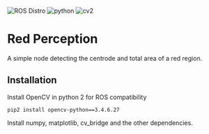 ![ROS Distro](https://img.shields.io/badge/ROS-Melodic-Green)
![python](https://img.shields.io/badge/Python-Passing-blue)
![cv2](https://img.shields.io/badge/OpenCV-3.4.6.27-lightgrey)


# Red Perception

A simple node detecting the centrode and total area of a red region.

## Installation 

Install OpenCV in python 2 for ROS compatibility

``` pip2 install opencv-python==3.4.6.27 ```

Install numpy, matplotlib, cv_bridge and the other dependencies.

